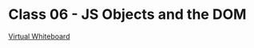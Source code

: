 # Class 06 - JS Objects and the DOM

[Virtual Whiteboard](https://projects.invisionapp.com/freehand/document/WZoQ2Ju5L)
